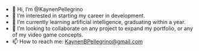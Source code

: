 - 👋 Hi, I’m @KaynenPellegrino
- 👀 I’m interested in starting my career in development.
- 🌱 I’m currently learning artificial intelligence, graduating within a year.
- 💞️ I’m looking to collaborate on any project to expand my portfolio, or any of my video game concepts.
- 📫 How to reach me: KaynenBPellegrino@gmail.com

<!---
KaynenPellegrino/KaynenPellegrino is a ✨ special ✨ repository because its `README.md` (this file) appears on your GitHub profile.
You can click the Preview link to take a look at your changes.
--->
